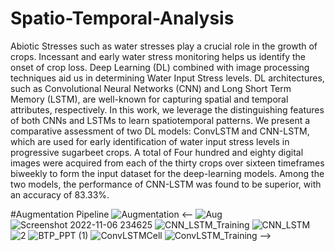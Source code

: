 # Spatio-Temporal-Analysis

Abiotic Stresses such as water stresses play a crucial
role in the growth of crops. Incessant and early water stress
monitoring helps us identify the onset of crop loss. Deep
Learning (DL) combined with image processing techniques aid
us in determining Water Input Stress levels. DL architectures,
such as Convolutional Neural Networks (CNN) and Long Short
Term Memory (LSTM), are well-known for capturing spatial
and temporal attributes, respectively. In this work, we leverage
the distinguishing features of both CNNs and LSTMs to learn
spatiotemporal patterns. We present a comparative assessment
of two DL models: ConvLSTM and CNN-LSTM, which are
used for early identification of water input stress levels in
progressive sugarbeet crops. A total of Four hundred and
eighty digital images were acquired from each of the thirty
crops over sixteen timeframes biweekly to form the input
dataset for the deep-learning models. Among the two models,
the performance of CNN-LSTM was found to be superior, with
an accuracy of 83.33%.
<!-- ![CNN_LSTM_Schemata](https://user-images.githubusercontent.com/71250809/200382448-62ed8534-9d5e-4df3-a35c-4be8e8886e73.jpg)
![CNN_LSTM_Layeers](https://user-images.githubusercontent.com/71250809/200382458-48fea455-5ec4-45f4-a0c7-b60744ccc013.jpg)
![up_conv_ttrain](https://user-images.githubusercontent.com/71250809/200382466-737af097-c9b6-4fe8-9574-1127b571f1bd.jpg)
![convlstm_table)up](https://user-images.githubusercontent.com/71250809/200382471-47825405-ae1b-468e-a89f-05a9c79cc3b0.jpg)
![CONVLSTm_Table](https://user-images.githubusercontent.com/71250809/200382473-be9b9aaf-73ee-443c-8f06-738ed315d5a7.jpg) -->
#Augmentation Pipeline
![Augmentation](https://user-images.githubusercontent.com/71250809/200382501-470d6bfb-4e15-4327-b328-7824ff28ab8e.jpg)
<-- ![Aug](https://user-images.githubusercontent.com/71250809/200382509-ff525868-8d2c-47a8-9b84-97f4fe220356.jpg)
![Screenshot 2022-11-06 234625](https://user-images.githubusercontent.com/71250809/200382515-e51a7ea9-9d98-4ff9-b375-bbb6c60b269e.jpg)
![CNN_LSTM_Training](https://user-images.githubusercontent.com/71250809/200382559-f9f987e3-e7d5-4fa6-888f-94e7a75e4870.jpg)
![CNN_LSTM](https://user-images.githubusercontent.com/71250809/200382562-934220d6-8d36-4f42-82b1-e97978dd2835.jpg)
![2](https://user-images.githubusercontent.com/71250809/200382567-3c5922e8-d5db-4720-ba45-e725fd26bf6d.png)
![BTP_PPT (1)](https://user-images.githubusercontent.com/71250809/200382625-5d71e6a9-9b6c-4773-82af-2a04b4eabfa4.jpg)
![ConvLSTMCell](https://user-images.githubusercontent.com/71250809/200382633-13c4bf7d-c5aa-4a61-a87e-16247db68939.jpg)
![ConvLSTM_Training](https://user-images.githubusercontent.com/71250809/200382635-e9683eb0-7ccb-4407-8cfd-2db444a0d8b1.jpg) -->
